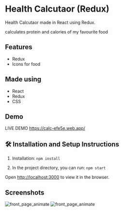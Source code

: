 # Health Calcutaor (Redux)

Health Calcutaor made in React using Redux. 

calculates protein and calories of my favourite food 
## Features

- Redux
- Icons for food


## Made using
- React
- Redux
- CSS

## Demo

LIVE DEMO https://calc-efe5e.web.app/



## 🛠 Installation and Setup Instructions

1. Installation: `npm install`

2. In the project directory, you can run: `npm start`

Open [http://localhost:3000](http://localhost:3000) to view it in the browser.

## Screenshots

![front_page_animate](https://i.imgur.com/4r6wAEQ.png)
![front_page_animate](https://i.imgur.com/ekuffLb.png)